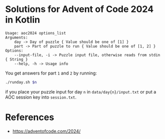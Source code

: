 # Solutions for Advent of Code 2024 in Kotlin

```
Usage: aoc2024 options_list
Arguments: 
    day -> Day of puzzle { Value should be one of [1] }
    part -> Part of puzzle to run { Value should be one of [1, 2] }
Options: 
    --input-file, -i -> Puzzle input file, otherwise reads from stdin { String }
    --help, -h -> Usage info
```

You get answers for part `1` and `2` by running:
```sh
./runday.sh $n
```
if you place your puzzle input for day `n` in `data/day{n}/input.txt` or put a AOC session key into `session.txt`.


# References
- https://adventofcode.com/2024/
